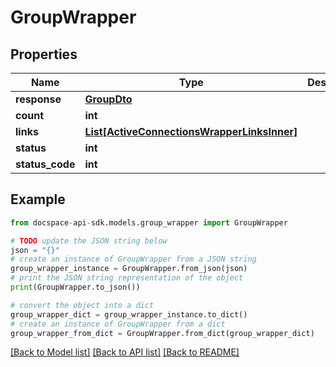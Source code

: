 # GroupWrapper

## Properties

Name | Type | Description | Notes
------------ | ------------- | ------------- | -------------
**response** | [**GroupDto**](GroupDto.md) |  | [optional] 
**count** | **int** |  | [optional] 
**links** | [**List[ActiveConnectionsWrapperLinksInner]**](ActiveConnectionsWrapperLinksInner.md) |  | [optional] 
**status** | **int** |  | [optional] 
**status_code** | **int** |  | [optional] 

## Example

```python
from docspace-api-sdk.models.group_wrapper import GroupWrapper

# TODO update the JSON string below
json = "{}"
# create an instance of GroupWrapper from a JSON string
group_wrapper_instance = GroupWrapper.from_json(json)
# print the JSON string representation of the object
print(GroupWrapper.to_json())

# convert the object into a dict
group_wrapper_dict = group_wrapper_instance.to_dict()
# create an instance of GroupWrapper from a dict
group_wrapper_from_dict = GroupWrapper.from_dict(group_wrapper_dict)
```
[[Back to Model list]](../README.md#documentation-for-models) [[Back to API list]](../README.md#documentation-for-api-endpoints) [[Back to README]](../README.md)


